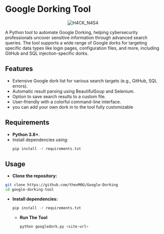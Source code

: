 # Google Dorking Tool

<p align="center">
  <img src="https://github.com/thexM0G/thexM0G/blob/main/googledork.png" alt="H4CK_N4S4 " />
</p>


A Python tool to automate Google Dorking, helping cybersecurity professionals uncover sensitive information through advanced search queries. The tool supports a wide range of Google dorks for targeting specific data types like login pages, configuration files, and more, including GitHub and SQL injection-specific dorks.

## Features
- Extensive Google dork list for various search targets (e.g., GitHub, SQL errors).
- Automatic result parsing using BeautifulSoup and Selenium.
- Option to save search results to a custom file.
- User-friendly with a colorful command-line interface.
- you can add your own dork in to the tool fully customizable 

## Requirements
- **Python 3.8+**.
- Install dependencies using:
  ```bash
  pip install -r requirements.txt

## Usage
- **Clone the repository:**
```bash
git clone https://github.com/thexM0G/Google-Dorking
cd google-dorking-tool
```

- **Install dependencies:**
  ```bash
  pip install -r requirements.txt
  ```

  - **Run The Tool**
    ```bash
    python googledork.py <site-url>
    
